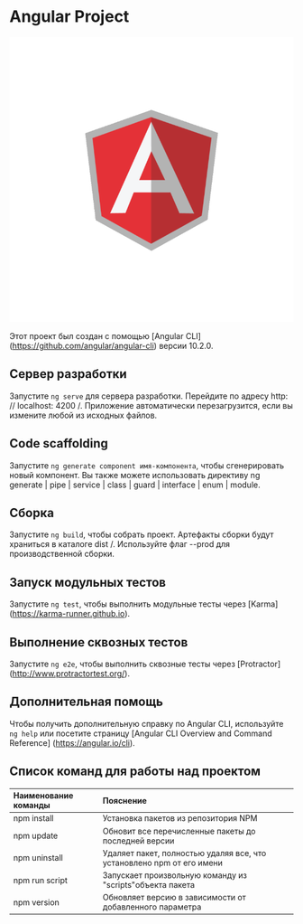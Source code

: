 # Angular Project 
![logo](https://github.com/VitalJD/lesson-1-task-9/blob/main/angular-js-768x768.png)

Этот проект был создан с помощью [Angular CLI] (https://github.com/angular/angular-cli) версии 10.2.0.

## Сервер разработки

Запустите `ng serve` для сервера разработки. Перейдите по адресу http: // localhost: 4200 /. Приложение автоматически перезагрузится, если вы измените любой из исходных файлов.

## Code scaffolding

Запустите `ng generate component имя-компонента`, чтобы сгенерировать новый компонент. Вы также можете использовать директиву ng generate | pipe | service | class | guard | interface | enum | module.

## Сборка

Запустите `ng build`, чтобы собрать проект. Артефакты сборки будут храниться в каталоге dist /. Используйте флаг --prod для производственной сборки.

## Запуск модульных тестов

Запустите `ng test`, чтобы выполнить модульные тесты через [Karma] (https://karma-runner.github.io).

## Выполнение сквозных тестов

Запустите `ng e2e`, чтобы выполнить сквозные тесты через [Protractor] (http://www.protractortest.org/).

## Дополнительная помощь

Чтобы получить дополнительную справку по Angular CLI, используйте `ng help` или посетите страницу [Angular CLI Overview and Command Reference] (https://angular.io/cli).

## Список команд для работы над проектом

Наименование команды | Пояснение
:------------------- |:---------------------------------------------------------------------
npm install          | Установка пакетов из репозитория NPM
npm update           | Обновит все перечисленные пакеты до последней версии 
npm uninstall        | Удаляет пакет, полностью удаляя все, что установлено npm от его имени
npm run script       | Запускает произвольную команду из "scripts"объекта пакета
npm version          | Обновляет версию в зависимости от добавленного параметра
